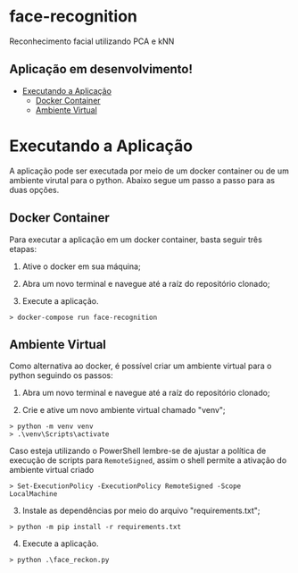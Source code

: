 # face-recognition
Reconhecimento facial utilizando PCA e kNN

## Aplicação em desenvolvimento!

<!-- - [Contextualização](#-contextualização) -->
<!-- - [Técnicas Utilizadas](#-técnicas-utilizadas) -->
<!-- - [Tecnologias](#-tecnologias) -->
- [Executando a Aplicação](#-executando-a-aplicação)
    - [Docker Container](#-docker-container)
    - [Ambiente Virtual](#-ambiente-virtual)


# Executando a Aplicação

A aplicação pode ser executada por meio de um docker container ou de um ambiente virutal para o python. Abaixo segue um passo a passo para as duas opções.

## Docker Container
Para executar a aplicação em um docker container, basta seguir três etapas:

1. Ative o docker em sua máquina;

2. Abra um novo terminal e navegue até a raíz do repositório clonado;

3. Execute a aplicação.
```shell
> docker-compose run face-recognition
```

## Ambiente Virtual

Como alternativa ao docker, é possível criar um ambiente virtual para o python seguindo os passos:

1. Abra um novo terminal e navegue até a raíz do repositório clonado;

2. Crie e ative um novo ambiente virtual chamado "venv";
```shell
> python -m venv venv
> .\venv\Scripts\activate
```

Caso esteja utilizando o PowerShell lembre-se de ajustar a política de execução de scripts para `RemoteSigned`, assim o shell permite a ativação do ambiente virtual criado
```shell
> Set-ExecutionPolicy -ExecutionPolicy RemoteSigned -Scope LocalMachine
```

3. Instale as dependências por meio do arquivo "requirements.txt";
```shell
> python -m pip install -r requirements.txt
```

4. Execute a aplicação.
```shell
> python .\face_reckon.py
```
